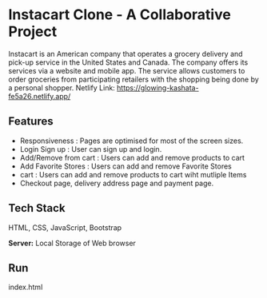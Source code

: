 # Instacart Clone - A Collaborative Project

Instacart is an American company that operates a grocery delivery and pick-up service in the United States and Canada. The company offers its services via a website and mobile app. The service allows customers to order groceries from participating retailers with the shopping being done by a personal shopper.
Netlify Link: https://glowing-kashata-fe5a26.netlify.app/

## Features

- Responsiveness : Pages are optimised for most of the screen sizes.
- Login Sign up : User can sign up and login.
- Add/Remove from cart : Users can add and remove products to cart
- Add Favorite Stores : Users can add and remove Favorite Stores
- cart : Users can add and remove products to cart wiht mutliple Items
- Checkout page, delivery address page and payment page.

## Tech Stack

HTML, CSS, JavaScript, Bootstrap

**Server:** Local Storage of Web browser

## Run

index.html
